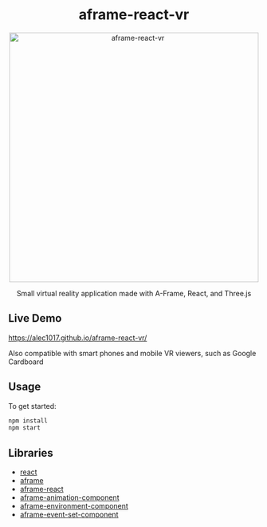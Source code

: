 <h1 align="center">aframe-react-vr</h1>

<p align="center">
  <img
    width="500"
    alt="aframe-react-vr"
    src="https://upload.wikimedia.org/wikipedia/commons/e/ee/Vr-app.jpg">
</p>

<p align="center">Small virtual reality application made with A-Frame, React, and Three.js</p>

## Live Demo
https://alec1017.github.io/aframe-react-vr/
<p>Also compatible with smart phones and mobile VR viewers, such as Google Cardboard</p>

## Usage

To get started:

```bash
npm install
npm start
```

## Libraries
- [react](https://facebook.github.io/react/)
- [aframe](https://github.com/aframevr/aframe/)
- [aframe-react](https://github.com/ngokevin/aframe-react)
- [aframe-animation-component](https://github.com/ngokevin/kframe/tree/master/components/animation/)
- [aframe-environment-component](https://github.com/feiss/aframe-environment-component)
- [aframe-event-set-component](https://github.com/ngokevin/kframe/tree/master/components/event-set/)